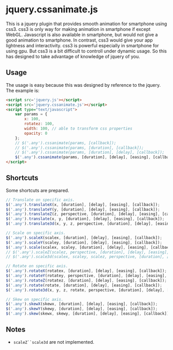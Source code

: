jquery.cssanimate.js
====================

This is a jquery plugin that provides smooth animation for smartphone using css3. 
css3 is only way for making animation in smartphone if except WebGL. Javascript is also available
in smartphone, but would not give a good animation to smartphone. In contrast, css3 would give 
your app lightness and interactivity. css3 is powerful especially in smartphone for using gpu. 
But css3 is a bit difficult to controll under dynamic usage.  So this has designed to take advantage 
of knowledge of jquery of you.

## Usage

The usage is easy because this was designed by reference to the jquery. The example is:

```html
<script src='jquery.js'></script>
<script src='jquery.cssanimate.js'></script>
<script type="text/javascript">
    var params = {
        x: 100,
        rotatez: 100,
        width: 100, // able to transform css properties
        opacity: 0
    };
    // $('.any').cssanimate(params, [callback]);
    // $('.any').cssanimate(params, [duration], [callback]);
    // $('.any').cssanimate(params, [duration], [delay], [callback]);
    $('.any').cssanimate(params, [duration], [delay], [easing], [callback]);
</script>
```

## Shortcuts

Some shortcuts are prepared.

```javascript
// Translate on specific axis.
$('.any').translateX(x, [duration], [delay], [easing], [callback]);
$('.any').translateY(y, [duration], [delay], [easing], [callback]);
$('.any').translateZ(z, perspective, [duration], [delay], [easing], [callback]);
$('.any').translate(x, y, [duration], [delay], [easing], [callback]);
$('.any').translate3d(x, y, z, perspective, [duration], [delay], [easing], [callback]);

// Scale on specific axis.
$('.any').scaleX(scalex, [duration], [delay], [easing], [callback]);
$('.any').scaleY(scaley, [duration], [delay], [easing], [callback]);
$('.any').scale(scalex, scaley, [duration], [delay], [easing], [callback]);
// $('.any').scaleZ(scalez, perspective, [duration], [delay], [easing], [callback]);
// $('.any').scale3d(scalex, scaley, scalez, perspective, [duration], [delay], [easing], [callback]);

// Rotate on specific axis.
$('.any').rotateX(rotatex, [duration], [delay], [easing], [callback]);
$('.any').rotateY(rotatey, perspective, [duration], [delay], [easing], [callback]);
$('.any').rotateZ(rotatez, [duration], [delay], [easing], [callback]);
$('.any').rotate(rotate, [duration], [delay], [easing], [callback]);
$('.any').rotate3d(x, y, z, rotate, perspective, [duration], [delay], [easing], [callback]);

// Skew on specific axis.
$('.any').skewX(skewx, [duration], [delay], [easing], [callback]);
$('.any').skewY(skewy, [duration], [delay], [easing], [callback]);
$('.any').skew(skewx, skewy, [duration], [delay], [easing], [callback]);
```

## Notes

* `scaleZ``scale3d` are not implemented.